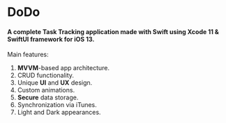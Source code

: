 # DoDo
#### A complete Task Tracking application made with Swift using Xcode 11 & SwiftUI framework for iOS 13.

Main features:
1. **MVVM**-based app architecture.
2. CRUD functionality.
3. Unique **UI** and **UX** design.
4. Custom animations.
5. **Secure** data storage.
6. Synchronization via iTunes.
7. Light and Dark appearances.

